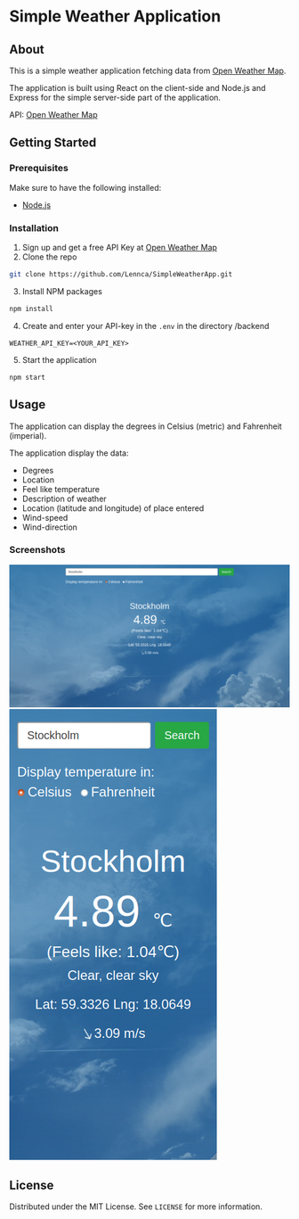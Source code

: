 # Simple Weather Application

## About
This is a simple weather application fetching data from [Open Weather Map](https://openweathermap.org/).

The application is built using React on the client-side and Node.js and Express for the simple server-side part of the application.

API: [Open Weather Map](https://openweathermap.org/)

<!-- GETTING STARTED -->
## Getting Started

### Prerequisites

Make sure to have the following installed:

* [Node.js](https://nodejs.org/en/)

### Installation

1. Sign up and get a free API Key at [Open Weather Map](https://openweathermap.org/)
2. Clone the repo
  ```sh
  git clone https://github.com/Lennca/SimpleWeatherApp.git
  ```
3. Install NPM packages
  ```sh
  npm install
  ```
4. Create and enter your API-key in the `.env` in the directory /backend
  ```JS
  WEATHER_API_KEY=<YOUR_API_KEY>
  ```
5. Start the application
  ```JS
  npm start
  ```

## Usage

The application can display the degrees in Celsius (metric) and Fahrenheit (imperial).

The application display the data:
* Degrees
* Location
* Feel like temperature
* Description of weather
* Location (latitude and longitude) of place entered
* Wind-speed
* Wind-direction


### Screenshots

![Screenshot of demo app in desktop-view](./readme_desktop.png)
![Screenshot of demo app in mobile-view](./readme_mobile.png)

## License
Distributed under the MIT License. See `LICENSE` for more information.
